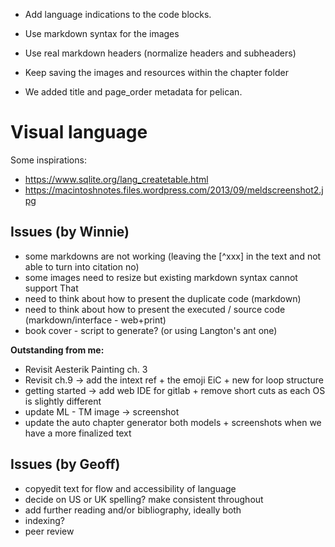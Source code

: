 - Add language indications to the code blocks.
- Use markdown syntax for the images
- Use real markdown headers (normalize headers and subheaders)
- Keep saving the images and resources within the chapter folder

- We added title and page_order metadata for pelican.

# Visual language

Some inspirations:
- <https://www.sqlite.org/lang_createtable.html>
- <https://macintoshnotes.files.wordpress.com/2013/09/meldscreenshot2.jpg>

## Issues (by Winnie)
- some markdowns are not working (leaving the [^xxx] in the text and not able to turn into citation no)
- some images need to resize but existing markdown syntax cannot support That
- need to think about how to present the duplicate code (markdown)
- need to think about how to present the executed / source code (markdown/interface - web+print)
- book cover - script to generate? (or using Langton's ant one)

**Outstanding from me:**
- Revisit Aesterik Painting ch. 3
- Revisit ch.9 -> add the intext ref + the emoji EiC + new for loop structure
- getting started -> add web IDE for gitlab + remove short cuts as each OS is slightly different
- update ML - TM image -> screenshot
- update the auto chapter generator both models + screenshots when we have a more finalized text

## Issues (by Geoff)
- copyedit text for flow and accessibility of language
- decide on US or UK spelling? make consistent throughout
- add further reading and/or bibliography, ideally both
- indexing?
- peer review
